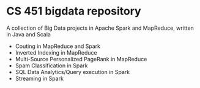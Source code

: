 # CS 451 bigdata repository

A collection of Big Data projects in Apache Spark and MapReduce, written in Java and Scala
- Couting in MapReduce and Spark
- Inverted Indexing in MapReduce
- Multi-Source Personalized PageRank in MapReduce
- Spam Classification in Spark
- SQL Data Analytics/Query execution in Spark
- Streaming in Spark
